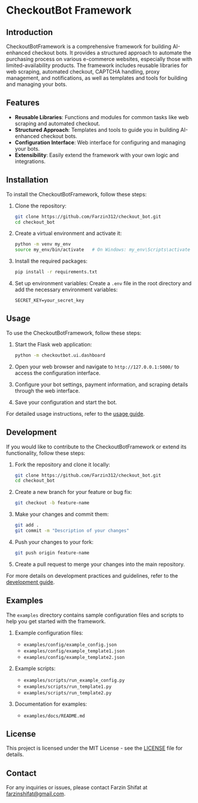 # CheckoutBot Framework

## Introduction

CheckoutBotFramework is a comprehensive framework for building AI-enhanced checkout bots. It provides a structured approach to automate the purchasing process on various e-commerce websites, especially those with limited-availability products. The framework includes reusable libraries for web scraping, automated checkout, CAPTCHA handling, proxy management, and notifications, as well as templates and tools for building and managing your bots.

## Features

- **Reusable Libraries**: Functions and modules for common tasks like web scraping and automated checkout.
- **Structured Approach**: Templates and tools to guide you in building AI-enhanced checkout bots.
- **Configuration Interface**: Web interface for configuring and managing your bots.
- **Extensibility**: Easily extend the framework with your own logic and integrations.

## Installation

To install the CheckoutBotFramework, follow these steps:

1. Clone the repository:

   ```sh
   git clone https://github.com/Farzin312/checkout_bot.git
   cd checkout_bot
   ```

2. Create a virtual environment and activate it:

   ```sh
   python -m venv my_env
   source my_env/bin/activate   # On Windows: my_env\Scripts\activate
   ```

3. Install the required packages:

   ```sh
   pip install -r requirements.txt
   ```

4. Set up environment variables:
   Create a `.env` file in the root directory and add the necessary environment variables:
   ```
   SECRET_KEY=your_secret_key
   ```

## Usage

To use the CheckoutBotFramework, follow these steps:

1. Start the Flask web application:

   ```sh
   python -m checkoutbot.ui.dashboard
   ```

2. Open your web browser and navigate to `http://127.0.0.1:5000/` to access the configuration interface.

3. Configure your bot settings, payment information, and scraping details through the web interface.

4. Save your configuration and start the bot.

For detailed usage instructions, refer to the [usage guide](docs/usage.md).

## Development

If you would like to contribute to the CheckoutBotFramework or extend its functionality, follow these steps:

1. Fork the repository and clone it locally:

   ```sh
   git clone https://github.com/Farzin312/checkout_bot.git
   cd checkout_bot
   ```

2. Create a new branch for your feature or bug fix:

   ```sh
   git checkout -b feature-name
   ```

3. Make your changes and commit them:

   ```sh
   git add .
   git commit -m "Description of your changes"
   ```

4. Push your changes to your fork:

   ```sh
   git push origin feature-name
   ```

5. Create a pull request to merge your changes into the main repository.

For more details on development practices and guidelines, refer to the [development guide](docs/development.md).

## Examples

The `examples` directory contains sample configuration files and scripts to help you get started with the framework.

1. Example configuration files:

   - `examples/config/example_config.json`
   - `examples/config/example_template1.json`
   - `examples/config/example_template2.json`

2. Example scripts:

   - `examples/scripts/run_example_config.py`
   - `examples/scripts/run_template1.py`
   - `examples/scripts/run_template2.py`

3. Documentation for examples:
   - `examples/docs/README.md`

## License

This project is licensed under the MIT License - see the [LICENSE](LICENSE) file for details.

## Contact

For any inquiries or issues, please contact Farzin Shifat at farzinshifat@gmail.com.
